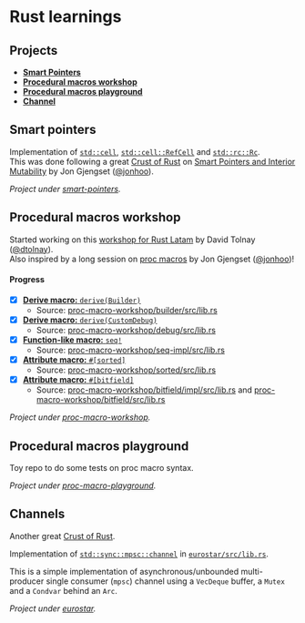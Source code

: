 # Rust learnings

## Projects

- [**Smart Pointers**](#smart-pointers)
- [**Procedural macros workshop**](#procedural-macros-workshop)
- [**Procedural macros playground**](#procedural-macros-playground)
- [**Channel**](#Channel)

## Smart pointers

Implementation of [`std::cell`](smart-pointers/src/cell.rs), [`std::cell::RefCell`](smart-pointers/src/refcell.rs) and [`std::rc::Rc`](smart-pointers/src/rc.rs).<br>
This was done following a great [Crust of Rust](https://www.youtube.com/playlist?list=PLqbS7AVVErFiWDOAVrPt7aYmnuuOLYvOa) on [Smart Pointers and Interior Mutability](https://youtu.be/8O0Nt9qY_vo) by Jon Gjengset ([@jonhoo](https://github.com/jonhoo)).

*Project under [smart-pointers](smart-pointers).*

## Procedural macros workshop

Started working on this [workshop for Rust Latam](https://github.com/dtolnay/proc-macro-workshop) by David Tolnay ([@dtolnay](https://github.com/dtolnay)).<br>
Also inspired by a long session on [proc macros](https://youtu.be/geovSK3wMB8) by Jon Gjengset ([@jonhoo](https://github.com/jonhoo))!

#### Progress
  - [x] [**Derive macro:** `derive(Builder)`](proc-macro-workshop/README.md#derive-macro-derivebuilder) 
    - Source: [proc-macro-workshop/builder/src/lib.rs](proc-macro-workshop/builder/src/lib.rs)
  - [x] [**Derive macro:** `derive(CustomDebug)`](proc-macro-workshop/README.md#derive-macro-derivebuilder#derive-macro-derivecustomdebug)
    - Source: [proc-macro-workshop/debug/src/lib.rs](proc-macro-workshop/debug/src/lib.rs)
  - [x] [**Function-like macro:** `seq!`](proc-macro-workshop/README.md#function-like-macro-seq)
    - Source: [proc-macro-workshop/seq-impl/src/lib.rs](proc-macro-workshop/seq-impl/src/lib.rs)
  - [x] [**Attribute macro:** `#[sorted]`](proc-macro-workshop/README.md#attribute-macro-sorted)
    - Source: [proc-macro-workshop/sorted/src/lib.rs](proc-macro-workshop/sorted/src/lib.rs)
  - [x] [**Attribute macro:** `#[bitfield]`](proc-macro-workshop/README.md#attribute-macro-bitfield)
    - Source: [proc-macro-workshop/bitfield/impl/src/lib.rs](proc-macro-workshop/bitfield/impl/src/lib.rs) and [proc-macro-workshop/bitfield/src/lib.rs](proc-macro-workshop/bitfield/src/lib.rs)


*Project under [proc-macro-workshop](proc-macro-workshop).*

## Procedural macros playground

Toy repo to do some tests on proc macro syntax.

*Project under [proc-macro-playground](proc-macro-playground).*

## Channels

Another great [Crust of Rust](https://www.youtube.com/watch?v=b4mS5UPHh20&list=PLqbS7AVVErFiWDOAVrPt7aYmnuuOLYvOa&index=5).

Implementation of [`std::sync::mpsc::channel`](https://doc.rust-lang.org/std/sync/mpsc/fn.channel.html) in [`eurostar/src/lib.rs`](eurostar/src/lib.rs).

This is a simple implementation of asynchronous/unbounded multi-producer single consumer (`mpsc`) channel using a `VecDeque` buffer, a `Mutex` and a `Condvar` behind an `Arc`. 

*Project under [eurostar](eurostar).*
